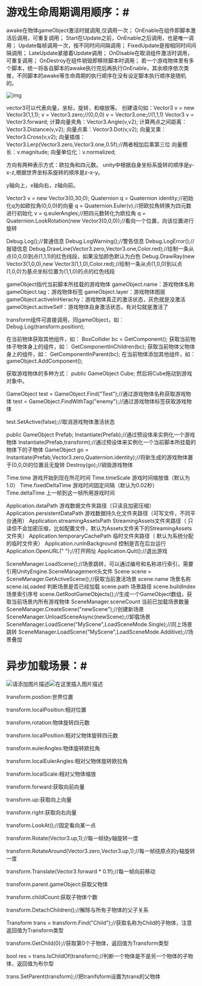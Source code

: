 # 游戏生命周期调用顺序：#
awake在物体gameObject激活时就调用,仅调用一次；
OnEnable在组件即脚本激活后调用，可重复调用；
Start在Update之前，OnEnable之后调用，也是唯一调用；
Update每帧调用一次，按不同时间间隔调用；
FixedUpdate是按相同时间间隔调用；
LateUpdate紧接着Update调用；
OnDisable在取消组件激活时调用，可重复调用；
OnDestroy在组件销毁即移除脚本时调用；
若一个游戏物体里有多个脚本，统一将各自脚本的awake执行完后再执行OnEnable，其余顺序依次类推，不同脚本的awake等生命周期的执行顺序在没有设定脚本执行顺序是随机的。

![img](https://img-blog.csdnimg.cn/20190916105139500.png?x-oss-process=image/watermark,type_ZmFuZ3poZW5naGVpdGk,shadow_10,text_aHR0cHM6Ly9ibG9nLmNzZG4ubmV0L3FxXzE3MzQ3MzEz,size_16,color_FFFFFF,t_70)

vector3可以代表向量，坐标，旋转，和缩放等。
创建语句如：Vector3 v = new Vector3(1,1,1);
v = Vector3.zero;//(0,0,0)
v = Vector3.one;//(1,1,1)
Vector3 v = Vector3.forward;
计算向量夹角：Vector3.Angle(v,v2);
计算两点之间距离：Vector3.Distance(v,v2);
向量点乘：Vector3.Dot(v,v2);
向量叉乘：Vector3.Cross(v,v2);
向量插值：Vector3.Lerp(Vector3.zero,Vector3.one,0.5f);//两者相加后乘第三位
向量模长：v.magnitude;
向量单位化：v.normalized;

方向有两种表示方式：欧拉角和四元数。
unity中根据自身坐标系旋转的顺序是y-x-z,根据世界坐标系旋转的顺序是z-x-y。

y轴向上，x轴向右，z轴向前。

Vector3 v = new Vector3(0,30,0);
Quaternion q = Quaternion identity;//初始化q为如欧拉角(0,0,0)的向量
q = Quaternion.Euler(v);//把欧拉角转换为四元数进行初始化
v = q.eulerAngles;//把四元数转化为欧拉角
q = Quaternion.LookRotation(new Vector3(0,0,0));//看向一个位置，向该位置进行旋转

Debug.Log();//普通信息
Debug.LogWarning();//警告信息
Debug.LogError();//报错信息
Debug.DrawLine(Vector3.zero,Vector3.one,Color.red);//绘制一条从点(0,0,0)到点(1,1,1)的红色线段，如果没加颜色默认为白色
Debug.DrawRay(new Vector3(1,0,0),new Vector3(1,1,0),Color.red);//绘制一条从点(1,0,0)到以点(1,0,0)为基点坐标位置为(1,1,0)的点的红色线段

gameObject指代当前脚本所挂载的游戏物体
gameObject.name：游戏物体名称
gameObject.tag：游戏物体标签
gameObject.layer：游戏物体图层
gameObject.activeInHierachy：游戏物体真正的激活状态，灰色就是没激活
gameObject.activeSelf：游戏物体自身激活状态，有对勾就是激活了

transform组件可直接调用，同gameObject，如：
Debug.Log(transform.position);

在当前物体获取其他组件，如：
BoxCollider bc = GetComponent<BoxCollider>();
获取当前物体子物体身上的组件，如： 
GetComponentInChildren<CapsuleCollider>(bc);
获取当前物体父物体身上的组件，如：
GetComponentInParent<CapsuleCollider>(bc);
在当前物体添加其他组件，如：
gameObject.AddComponent<AudioSource>();

获取游戏物体的多种方式：
public GameObject Cube;
然后将Cube拖动到游戏对象中。

GameObject test = GameObject.Find("Test");//通过游戏物体名称获取游戏物体
test = GameObject.FindWithTag("enemy");//通过游戏物体标签获取游戏物体

test.SetActive(false);//取消游戏物体激活状态

public GameObject Prefab;
Instantiate(Prefab);//通过预设体来实例化一个游戏物体
Instantiate(Prefab,transform);//通过预设体来实例化一个当前脚本所挂载的物体下的子物体
GameObject go = Instantiate(Prefab,Vector3.zero,Quaternion.identity);//将新生成的游戏物体置于(0,0,0)的位置且无旋转
Destroy(go);//销毁游戏物体

Time.time 游戏开始到现在所花时间
Time.timeScale 游戏时间缩放值（默认为1.0）
Time.fixedDeltaTime 游戏时间固定间隔（默认为0.02秒）
Time.deltaTime 上一帧到这一帧所用游戏时间

Application.dataPath 游戏数据文件夹路径（只读且加密压缩）
Application.persistentDataPath 游戏数据持久化文件夹路径（可写文件，不同平台通用）
Application.streamingAssetsPath     StreamingAssets文件夹路径（ 只读但不会加密压缩，比如配置文件，默认为Assets文件夹下的StreamingAssets文件夹）
Application.temporaryCachePath  临时文件夹路径（ 默认为系统分配的临时文件夹）
Application.runInBackground 控制是否在后台运行
Application.OpenURL(" ");//打开网址
Application.Quit();//退出游戏 

SceneManager.LoadScene();//场景跳转，可以通过编号和名称进行索引，需要引用UnityEngine.SceneManagement头文件
Scene scene = SceneManager.GetActiveScene();//获取当前激活场景
scene.name 场景名称
scene.isLoaded 判断场景是否已经加载
scene.path 场景路径
scene.buildIndex 场景索引序号
scene.GetRootGameObjects();//生成一个GameObject数组，获取当前场景内所有游戏物体
SceneManager.sceneCount 当前已加载场景数量
SceneManager.CreateScene("newScene");//创建新场景
SceneManager.UnloadSceneAsync(newScene);//卸载场景
SceneManager.LoadScene("MyScene",LoadSceneMode.Single);//同上场景跳转
SceneManager.LoadScene("MyScene",LoadSceneMode.Additive);//场景叠加 

# 异步加载场景：#
![请添加图片描述](https://img-blog.csdnimg.cn/3c0589c04a0040c2832e99850c84edfa.png)![在这里插入图片描述](https://img-blog.csdnimg.cn/772d83d420504be1b0907f3469e1233e.png#pic_center)

transform.postion:世界位置

transform.localPosition:相对位置

transform.rotation:物体旋转四元数

transform.localPosition:相对父物体旋转四元数

transform.eulerAngles:物体旋转欧拉角

transform.localEulerAngles:相对父物体旋转欧拉角

transform.localScale:相对父物体缩放

transform.forward:获取向前向量

transform.up:获取向上向量

transform.right:获取向右向量

transform.LookAt();//固定看向某一点

transform.Rotate(Vector3.up,1);//每一帧绕y轴旋转一度

transform.RotateAround(Vector3.zero,Vector3.up,1);//每一帧绕原点的y轴旋转一度

transform.Translate(Vector3.forward * 0.1f);//每一帧向前移动

transform.parent.gameObject:获取父物体

transform.childCount:获取子物体个数

transform.DetachChildren();//解除与所有子物体的父子关系

Transform trans = transform.Find("Child");//获取名称为Child的子物体，注意返回值为Transform类型

transform.GetChild(0);//获取第0个子物体，返回值为Transform类型

bool res = trans.IsChildOf(transform);//判断一个物体是不是另一个物体的子物体，返回值为布尔型

trans.SetParent(transform);//把tranifsform设置为trans的父物体



